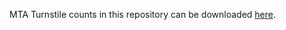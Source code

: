 
MTA Turnstile counts in this repository can be downloaded [here](http://web.mta.info/developers/turnstile.html).

